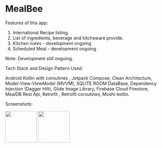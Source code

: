 # MealBee

Features of this app:
1. International Recipe listing.
2. List of ingredients, beverage and kitcheware provide.
3. Kitchen notes - development ongoing
4. Scheduled Meal - development ongoing

Note: Development still ongoing.

Tech Stack and Design Pattern Used:
 
 Android Kotlin with coroutines , Jetpack Compose, Clean Architecture, Model-View-ViewModel (MVVM), SQLITE ROOM DataBase, Dependency Injection (Dagger Hilt), 
 Glide Image Library, Firebase Cloud Firestore, MealDB Rest Api, Retrofit , Retrofit coroutines, Moshi-kotlin.
 
 Screenshots:
 


<img src="https://user-images.githubusercontent.com/105339727/172060711-1ca8e15d-b2bb-4c18-a546-f5419247ca75.jpg" width="100" height="100">

<img src="https://user-images.githubusercontent.com/105339727/172060711-1ca8e15d-b2bb-4c18-a546-f5419247ca75.jpg" width="100" height="100">

